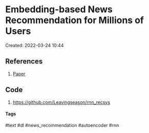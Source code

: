 # Embedding-based News Recommendation for Millions of Users
Created: 2022-03-24 10:44

## References
1. [Paper](http://library.usc.edu.ph/ACM/KKD%202017/pdfs/p1933.pdf)

## Code
1. https://github.com/Leavingseason/rnn_recsys

#### Tags
#text #dl #news_recommendation #autoencoder #rnn 
